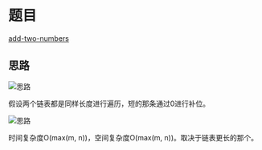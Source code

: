 # 题目

[add-two-numbers](https://leetcode-cn.com/problems/add-two-numbers/)

## 思路

![思路](https://pic2.zhimg.com/80/v2-d5bab29d0ecaabf156edac5f01184f8d_hd.jpg)

假设两个链表都是同样长度进行遍历，短的那条通过0进行补位。

![思路](https://pic3.zhimg.com/80/v2-5932025e709d9e9514730c529d8fff96_hd.jpg)

时间复杂度O(max(m, n))，空间复杂度O(max(m, n))。取决于链表更长的那个。

